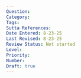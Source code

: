 ```yaml
---
Question: 
Category: 
Tags: 
Sutta References: 
Date Entered: 8-23-25
Last Revised: 8-23-25
Review Status: Not started
Level: 
Priority: 
Number: 
Draft: true
---
```


